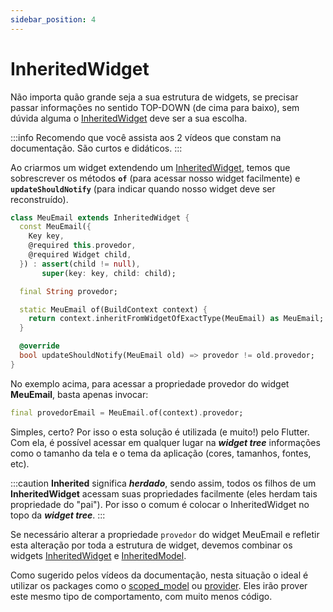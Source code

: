 ```yaml
---
sidebar_position: 4
---
```


# InheritedWidget

Não importa quão grande seja a sua estrutura de widgets, se precisar passar informações no sentido TOP-DOWN \(de cima para baixo\), sem dúvida alguma o [InheritedWidget](https://api.flutter.dev/flutter/widgets/InheritedWidget-class.html) deve ser a sua escolha. 

:::info
Recomendo que você assista aos 2 vídeos que constam na documentação. São curtos e didáticos.
:::

Ao criarmos um widget extendendo um [InheritedWidget](https://api.flutter.dev/flutter/widgets/InheritedWidget-class.html), temos que sobrescrever os métodos **`of`** \(para acessar nosso widget facilmente\) e **`updateShouldNotify`** \(para indicar quando nosso widget deve ser reconstruído\).

```dart
class MeuEmail extends InheritedWidget {
  const MeuEmail({
    Key key,
    @required this.provedor,
    @required Widget child,
  }) : assert(child != null),
       super(key: key, child: child);

  final String provedor;

  static MeuEmail of(BuildContext context) {
    return context.inheritFromWidgetOfExactType(MeuEmail) as MeuEmail;
  }

  @override
  bool updateShouldNotify(MeuEmail old) => provedor != old.provedor;
}
```

No exemplo acima, para acessar a propriedade provedor do widget **MeuEmail**, basta apenas invocar: 

```dart
final provedorEmail = MeuEmail.of(context).provedor;
```

Simples, certo? Por isso o esta solução é utilizada \(e muito!\) pelo Flutter. Com ela, é possível acessar em qualquer lugar na _**widget tree**_ informações como o tamanho da tela e o tema da aplicação \(cores, tamanhos, fontes, etc\).

:::caution
**Inherited** significa _**herdado**_, sendo assim, todos os filhos de um **InheritedWidget** acessam suas propriedades facilmente \(eles herdam tais propriedade do "pai"\). Por isso o comum é colocar o InheritedWidget no topo da _**widget tree**_. 
:::

Se necessário alterar a propriedade `provedor` do widget MeuEmail e refletir esta alteração por toda a estrutura de widget, devemos combinar os widgets [InheritedWidget](https://api.flutter.dev/flutter/widgets/InheritedWidget-class.html) e [InheritedModel](https://api.flutter.dev/flutter/widgets/InheritedModel-class.html). 

Como sugerido pelos vídeos da documentação, nesta situação o ideal é utilizar os packages como o [scoped\_model](https://pub.dev/packages/scoped_model) ou [provider](https://pub.dev/packages/provider). Eles irão prover este mesmo tipo de comportamento, com muito menos código.